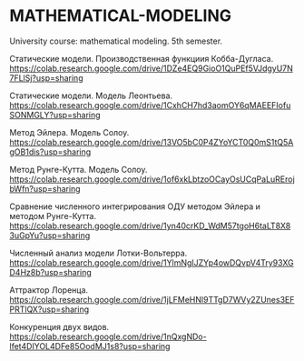 # MATHEMATICAL-MODELING
University course: mathematical modeling. 5th semester.

Статические модели. Производственная функциия Кобба-Дугласа.
https://colab.research.google.com/drive/1DZe4EQ9GioO1QuPEf5VJdgyU7N7FLlSj?usp=sharing

Статические модели. Модель Леонтьева.
https://colab.research.google.com/drive/1CxhCH7hd3aomOY6qMAEEFIofuSONMGLY?usp=sharing

Метод Эйлера. Модель Солоу.
https://colab.research.google.com/drive/13VO5bC0P4ZYoYCT0Q0mS1tQ5AgOB1dis?usp=sharing

Метод Рунге-Кутта. Модель Солоу.
https://colab.research.google.com/drive/1of6xkLbtzoOCayOsUCqPaLuRErojbWfn?usp=sharing

Сравнение численного интегрирования ОДУ  методом Эйлера и методом Рунге-Кутта.
https://colab.research.google.com/drive/1yn40crKD_WdM57tgoH6taLT8X83uGpYu?usp=sharing

Численный анализ модели Лотки-Вольтерра.
https://colab.research.google.com/drive/1YlmNgIJZYp4owDQvpV4Try93XGD4Hz8b?usp=sharing

Аттрактор Лоренца.
https://colab.research.google.com/drive/1jLFMeHNl9TTgD7WVy2ZUnes3EFPRTlQX?usp=sharing

Конкуренция двух видов.
https://colab.research.google.com/drive/1nQxgNDo-lfet4DIYOL4DFe85OodMJ1s8?usp=sharing
